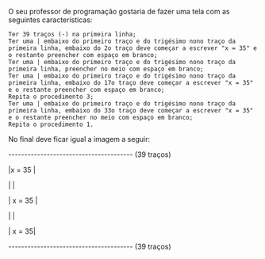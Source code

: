 O seu professor de programação gostaria de fazer uma tela com as seguintes características:

    Ter 39 traços (-) na primeira linha;
    Ter uma | embaixo do primeiro traço e do trigésimo nono traço da primeira linha, embaixo do 2o traço deve começar a escrever "x = 35" e o restante preencher com espaço em branco;
    Ter uma | embaixo do primeiro traço e do trigésimo nono traço da primeira linha, preencher no meio com espaço em branco;
    Ter uma | embaixo do primeiro traço e do trigésimo nono traço da primeira linha, embaixo do 17o traço deve começar a escrever "x = 35" e o restante preencher com espaço em branco;
    Repita o procedimento 3;
    Ter uma | embaixo do primeiro traço e do trigésimo nono traço da primeira linha, embaixo do 33o traço deve começar a escrever "x = 35" e o restante preencher no meio com espaço em branco;
    Repita o procedimento 1.

No final deve ficar igual a imagem a seguir:

--------------------------------------- (39 traços)

|x = 35                               |

|                                     |

|                x = 35               |

|                                     |

|                               x = 35|

--------------------------------------- (39 traços)
